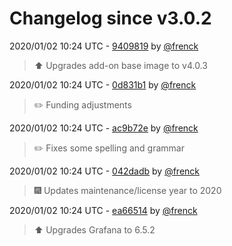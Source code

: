 # Changelog since v3.0.2

2020/01/02 10:24 UTC - [9409819](https://github.com/hassio-addons/addon-grafana/commit/9409819c40ad98c4aff0ba7bd140743fa60cb5d2) by [@frenck](https://github.com/frenck)
> :arrow_up: Upgrades add-on base image to v4.0.3 

2020/01/02 10:24 UTC - [0d831b1](https://github.com/hassio-addons/addon-grafana/commit/0d831b128cad2acd6259635c4e2ed7c86b891ee4) by [@frenck](https://github.com/frenck)
> :pencil2: Funding adjustments 

2020/01/02 10:24 UTC - [ac9b72e](https://github.com/hassio-addons/addon-grafana/commit/ac9b72efad6192dd2bfd5a29644878fa017b195a) by [@frenck](https://github.com/frenck)
> :pencil2: Fixes some spelling and grammar 

2020/01/02 10:24 UTC - [042dadb](https://github.com/hassio-addons/addon-grafana/commit/042dadb841182dad702b446cf1d4501e2901b7a2) by [@frenck](https://github.com/frenck)
> :fireworks: Updates maintenance/license year to 2020 

2020/01/02 10:24 UTC - [ea66514](https://github.com/hassio-addons/addon-grafana/commit/ea66514c13581376520b52d278690bca80a2df23) by [@frenck](https://github.com/frenck)
> :arrow_up: Upgrades Grafana to 6.5.2 

